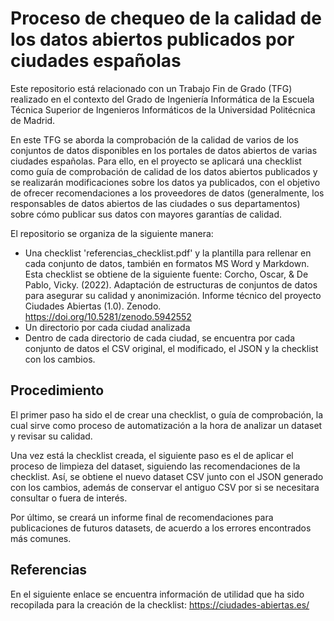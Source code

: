 # Proceso de chequeo de la calidad de los datos abiertos publicados por ciudades españolas
Este repositorio está relacionado con un Trabajo Fin de Grado (TFG) realizado en el contexto del Grado de Ingeniería Informática de la Escuela Técnica Superior de Ingenieros Informáticos de la Universidad Politécnica de Madrid. 

En este TFG se aborda la comprobación de la calidad de varios de los conjuntos de datos disponibles en los portales de datos abiertos de varias ciudades españolas. Para ello, en el proyecto se aplicará una checklist como guía de comprobación de calidad de los datos abiertos publicados y se realizarán modificaciones sobre los datos ya publicados, con el objetivo de ofrecer recomendaciones a los proveedores de datos (generalmente, los responsables de datos abiertos de las ciudades o sus departamentos) sobre cómo publicar sus datos con mayores garantías de calidad.

El repositorio se organiza de la siguiente manera: 
* Una checklist 'referencias_checklist.pdf' y la plantilla para rellenar en cada conjunto de datos, también en formatos MS Word y Markdown. Esta checklist se obtiene de la siguiente fuente: Corcho, Oscar, & De Pablo, Vicky. (2022). Adaptación de estructuras de conjuntos de datos para asegurar su calidad y anonimización. Informe técnico del proyecto Ciudades Abiertas (1.0). Zenodo. https://doi.org/10.5281/zenodo.5942552
* Un directorio por cada ciudad analizada
* Dentro de cada directorio de cada ciudad, se encuentra por cada conjunto de datos el CSV original, el modificado, el JSON y la checklist con los cambios.

## Procedimiento
El primer paso ha sido el de crear una checklist, o guía de comprobación, la cual sirve como proceso de automatización a la hora de analizar un dataset y revisar su calidad.

Una vez está la checklist creada, el siguiente paso es el de aplicar el proceso de limpieza del dataset, siguiendo las recomendaciones de la checklist. Así, se obtiene el nuevo dataset CSV junto con el JSON generado con los cambios, además de conservar el antiguo CSV por si se necesitara consultar o fuera de interés.

Por último, se creará un informe final de recomendaciones para publicaciones de futuros datasets, de acuerdo a los errores encontrados más comunes.

## Referencias
En el siguiente enlace se encuentra información de utilidad que ha sido recopilada para la creación de la checklist: https://ciudades-abiertas.es/
